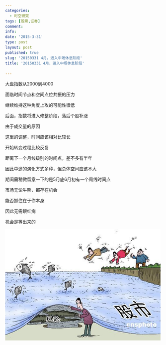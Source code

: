 ```yaml
---
categories:
  - 时空研究
tags: [股票,证券]
comment: 
info: 
date: '2015-3-31'
type: post
layout: post
published: true
slug: '20150331 4月，进入中场休息阶段'
title: '20150331 4月，进入中场休息阶段'

---
```

大盘指数从2000到4000

面临时间节点和空间点位共振的压力

继续维持这种角度上攻的可能性很低​

后面，指数将进入修整阶段，落后个股补涨


由于成交量的原因​

这里的调整，时间应该相对比较长

开始转变过程比较反复​

距离下一个月线级别的时间点，差不多有半年

因此中途的演化方式多种，但总体空间​​​应该不大

期间需稍微留意一下的是5月底6月初有一个周线时间点​​


​市场无论牛熊，都存在机会

能否抓住在于你本身

因此无需眼红病

机会是等出来的​​

![20150331-0](/images/20150331-0.jpeg)